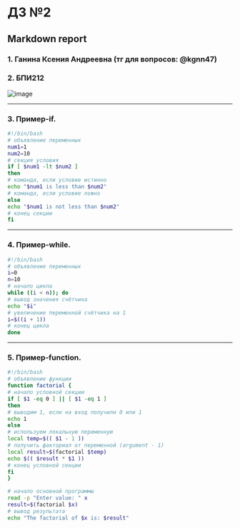 #  ДЗ №2 #
## Markdown report <br> ##

### 1. Ганина Ксения Андреевна (тг для вопросов: @kgnn47) <br> ###
### 2. БПИ212 <br> ###

![image](https://user-images.githubusercontent.com/114473740/215325864-8aafd28d-9ce1-4ccb-8e33-45319a293596.png)
________________________

### 3. Пример-if. <br> ###

```bash
#!/bin/bash
# объявление переменных 
num1=1
num2=10
# секция условия
if [ $num1 -lt $num2 ]
then
# команда, если условие истинно
echo "$num1 is less than $num2"
# команда, если условие ложно
else
echo "$num1 is not less than $num2"
# конец секции
fi
```
________________________

### 4. Пример-while. <br> ###

```bash
#!/bin/bash
# объявление переменных
i=0
n=10
# начало цикла
while ((i < n)); do
# вывод значения счётчика 
echo "$i"
# увеличение переменной счётчика на 1
i=$((i + 1))
# конец цикла
done
```
________________________

### 5. Пример-function. <br> ###

```bash
#!/bin/bash
# объявление функции
function factorial {
# начало условной секции
if [ $1 -eq 0 ] || [ $1 -eq 1 ]
then
# выводим 1, если на вход получили 0 или 1
echo 1
else
# используем локальную переменную
local temp=$(( $1 - 1 ))
# получить факториал от переменной (argument - 1)
local result=$(factorial $temp)
echo $(( $result * $1 ))
# конец условной секции
fi
}

# начало основной программы
read -p "Enter value: " x
result=$(factorial $x)
# вывод результата
echo "The factorial of $x is: $result"
```
